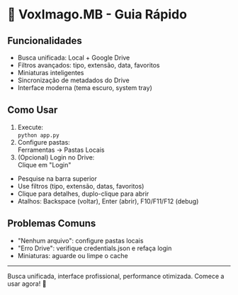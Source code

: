 
# 🚀 VoxImago.MB - Guia Rápido

## Funcionalidades
- Busca unificada: Local + Google Drive
- Filtros avançados: tipo, extensão, data, favoritos
- Miniaturas inteligentes
- Sincronização de metadados do Drive
- Interface moderna (tema escuro, system tray)

## Como Usar
1. Execute:  
	`python app.py`
2. Configure pastas:  
	Ferramentas → Pastas Locais
3. (Opcional) Login no Drive:  
	Clique em "Login"

- Pesquise na barra superior
- Use filtros (tipo, extensão, datas, favoritos)
- Clique para detalhes, duplo-clique para abrir
- Atalhos: Backspace (voltar), Enter (abrir), F10/F11/F12 (debug)

## Problemas Comuns
- "Nenhum arquivo": configure pastas locais
- "Erro Drive": verifique credentials.json e refaça login
- Miniaturas: aguarde ou limpe o cache

---

Busca unificada, interface profissional, performance otimizada. Comece a usar agora! 🚀